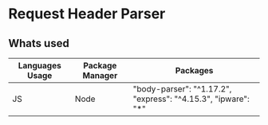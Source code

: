 # Request Header Parser
## Whats used 
| Languages Usage | Package Manager | Packages | 
| --------------- | --------- | ------- |
|  JS             | Node      |   "body-parser": "^1.17.2", "express": "^4.15.3",  "ipware": "*"  |